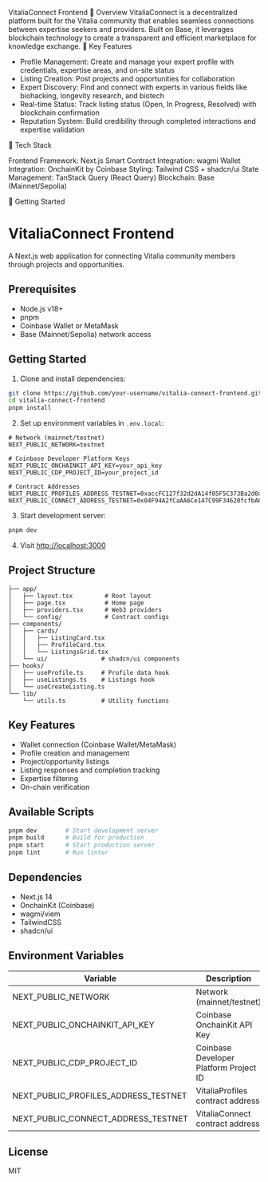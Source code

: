 VitaliaConnect Frontend
🌟 Overview
VitaliaConnect is a decentralized platform built for the Vitalia community that enables seamless connections between expertise seekers and providers. Built on Base, it leverages blockchain technology to create a transparent and efficient marketplace for knowledge exchange.
🎯 Key Features

- Profile Management: Create and manage your expert profile with credentials, expertise areas, and on-site status
- Listing Creation: Post projects and opportunities for collaboration
- Expert Discovery: Find and connect with experts in various fields like biohacking, longevity research, and biotech
- Real-time Status: Track listing status (Open, In Progress, Resolved) with blockchain confirmation
- Reputation System: Build credibility through completed interactions and expertise validation

🔧 Tech Stack

Frontend Framework: Next.js
Smart Contract Integration: wagmi
Wallet Integration: OnchainKit by Coinbase
Styling: Tailwind CSS + shadcn/ui
State Management: TanStack Query (React Query)
Blockchain: Base (Mainnet/Sepolia)

🚀 Getting Started

# VitaliaConnect Frontend

A Next.js web application for connecting Vitalia community members through projects and opportunities.

## Prerequisites

- Node.js v18+
- pnpm
- Coinbase Wallet or MetaMask
- Base (Mainnet/Sepolia) network access

## Getting Started

1. Clone and install dependencies:

```bash
git clone https://github.com/your-username/vitalia-connect-frontend.git
cd vitalia-connect-frontend
pnpm install
```

2. Set up environment variables in `.env.local`:

```env
# Network (mainnet/testnet)
NEXT_PUBLIC_NETWORK=testnet

# Coinbase Developer Platform Keys
NEXT_PUBLIC_ONCHAINKIT_API_KEY=your_api_key
NEXT_PUBLIC_CDP_PROJECT_ID=your_project_id

# Contract Addresses
NEXT_PUBLIC_PROFILES_ADDRESS_TESTNET=0xaccFC127f32d2dA14f05F5C373Ba2d0aF0152D33
NEXT_PUBLIC_CONNECT_ADDRESS_TESTNET=0x04F94A2fCaAA6Ce147C99F34620fcfbA609d4906
```

3. Start development server:

```bash
pnpm dev
```

4. Visit [http://localhost:3000](http://localhost:3000)

## Project Structure

```
├── app/
│   ├── layout.tsx         # Root layout
│   ├── page.tsx           # Home page
│   ├── providers.tsx      # Web3 providers
│   └── config/            # Contract configs
├── components/
│   ├── cards/
│   │   ├── ListingCard.tsx
│   │   ├── ProfileCard.tsx
│   │   └── ListingsGrid.tsx
│   └── ui/               # shadcn/ui components
├── hooks/
│   ├── useProfile.ts     # Profile data hook
│   ├── useListings.ts    # Listings hook
│   └── useCreateListing.ts
└── lib/
    └── utils.ts          # Utility functions
```

## Key Features

- Wallet connection (Coinbase Wallet/MetaMask)
- Profile creation and management
- Project/opportunity listings
- Listing responses and completion tracking
- Expertise filtering
- On-chain verification

## Available Scripts

```bash
pnpm dev        # Start development server
pnpm build      # Build for production
pnpm start      # Start production server
pnpm lint       # Run linter
```

## Dependencies

- Next.js 14
- OnchainKit (Coinbase)
- wagmi/viem
- TailwindCSS
- shadcn/ui

## Environment Variables

| Variable                             | Description                            | Required |
| ------------------------------------ | -------------------------------------- | -------- |
| NEXT_PUBLIC_NETWORK                  | Network (mainnet/testnet)              | Yes      |
| NEXT_PUBLIC_ONCHAINKIT_API_KEY       | Coinbase OnchainKit API Key            | Yes      |
| NEXT_PUBLIC_CDP_PROJECT_ID           | Coinbase Developer Platform Project ID | Yes      |
| NEXT_PUBLIC_PROFILES_ADDRESS_TESTNET | VitaliaProfiles contract address       | Yes      |
| NEXT_PUBLIC_CONNECT_ADDRESS_TESTNET  | VitaliaConnect contract address        | Yes      |

## License

MIT
